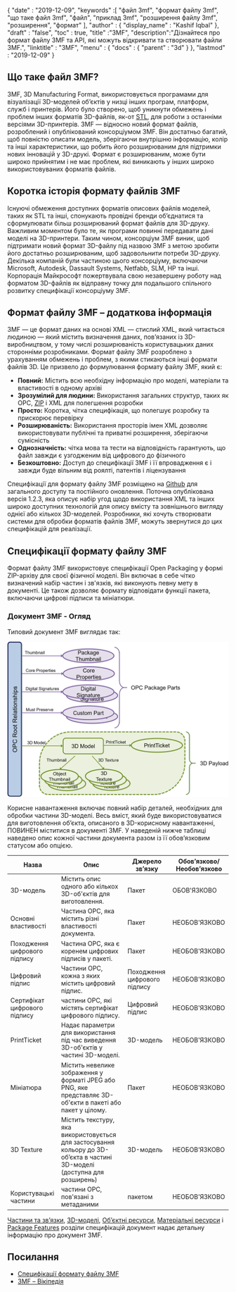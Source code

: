 {
  "date" : "2019-12-09",
  "keywords" :[ "файл 3mf", "формат файлу 3mf", "що таке файл 3mf", "файл", "приклад 3mf", "розширення файлу 3mf", "розширення", "формат" ],
  "author" : {
    "display_name" : "Kashif Iqbal"
},
  "draft" : "false",
  "toc" : true,
  "title" :"3MF",
  "description":"Дізнайтеся про формат файлу 3MF та API, які можуть відкривати та створювати файли 3MF.",
  "linktitle" : "3MF",
  "menu" : {
    "docs" : {
      "parent" : "3d"
}
},
  "lastmod" : "2019-12-09"
}

## Що таке файл 3MF?

3MF, 3D Manufacturing Format, використовується програмами для візуалізації 3D-моделей об’єктів у низці інших програм, платформ, служб і принтерів. Його було створено, щоб уникнути обмежень і проблем інших форматів 3D-файлів, як-от [STL](/uk/cad/stl/), для роботи з останніми версіями 3D-принтерів. 3MF — відносно новий формат файлів, розроблений і опублікований консорціумом 3MF. Він достатньо багатий, щоб повністю описати модель, зберігаючи внутрішню інформацію, колір та інші характеристики, що робить його розширюваним для підтримки нових інновацій у 3D-друкі. Формат є розширюваним, може бути широко прийнятим і не має проблем, які виникають у інших широко використовуваних форматів файлів.

## Коротка історія формату файлів 3MF

Існуючі обмеження доступних форматів описових файлів моделей, таких як STL та інші, спонукають провідні бренди об’єднатися та сформулювати більш розширюваний формат файлів для 3D-друку. Важливим моментом було те, як програми повинні передавати дані моделі на 3D-принтери. Таким чином, консорціум 3MF виник, щоб підтримати новий формат 3D-файлу під назвою 3MF з метою зробити його достатньо розширюваним, щоб задовольнити потреби 3D-друку. Декілька компаній були частиною цього консорціуму, включаючи Microsoft, Autodesk, Dassault Systems, Netfabb, SLM, HP та інші. Корпорація Майкрософт пожертвувала свою незавершену роботу над форматом 3D-файлів як відправну точку для подальшого спільного розвитку специфікації консорціуму 3MF.

## Формат файлу 3MF – додаткова інформація

3MF — це формат даних на основі XML — стислий XML, який читається людиною — який містить визначення даних, пов’язаних із 3D-виробництвом, у тому числі розширюваність користувацьких даних сторонніми розробниками. Формат файлу 3MF розроблено з урахуванням обмежень і проблем, з якими стикаються інші формати файлів 3D. Це призвело до формулювання формату файлу 3MF, який є:

* **Повний:** Містить всю необхідну інформацію про моделі, матеріали та властивості в одному архіві
* **Зрозумілий для людини:** Використання загальних структур, таких як OPC, [ZIP](/uk/compression/zip/) і XML для полегшення розробки
* **Просто:** Коротка, чітка специфікація, що полегшує розробку та прискорює перевірку
* **Розширюваність:** Використання просторів імен XML дозволяє використовувати публічні та приватні розширення, зберігаючи сумісність
* **Однозначність:** чітка мова та тести на відповідність гарантують, що файл завжди є узгодженим від цифрового до фізичного
* **Безкоштовно:** Доступ до специфікації 3MF і її впровадження є і завжди буде вільним від роялті, патентів і ліцензування

Специфікації для формату файлу 3MF розміщено на [Github](https://github.com/3MFConsortium/spec_core/blob/master/3MF%20Core%20Specification.md) для загального доступу та постійного оновлення. Поточна опублікована версія 1.2.3, яка описує набір угод щодо використання XML та інших широко доступних технологій для опису вмісту та зовнішнього вигляду однієї або кількох 3D-моделей. Розробники, які хочуть створювати системи для обробки форматів файлів 3MF, можуть звернутися до цих специфікацій для реалізації.

## Специфікації формату файлу 3MF

Формат файлу 3MF використовує специфікації Open Packaging у формі ZIP-архіву для своєї фізичної моделі. Він включає в себе чітко визначений набір частин і зв'язків, які виконують певну мету в документі. Це також дозволяє формату відповідати функції пакета, включаючи цифрові підписи та мініатюри.

### Документ 3MF - Огляд

Типовий документ 3MF виглядає так:

![3MF Document Structure](https://raw.githubusercontent.com/3MFConsortium/spec_core/master/images/figure_2-1.png "3MF Document Structure")

Корисне навантаження включає повний набір деталей, необхідних для обробки частини 3D-моделі. Весь вміст, який буде використовуватися для виготовлення об’єкта, описаного в 3D-корисному навантаженні, ПОВИНЕН міститися в документі 3MF. У наведеній нижче таблиці наведено опис кожної частини документа разом із її обов’язковим статусом або опцією.


|**Назва**|**Опис**|**Джерело зв’язку**|**Обов’язково/Необов’язково**
--- | --- | --- | ---
|3D-модель|Містить опис одного або кількох 3D-об'єктів для виготовлення.|Пакет|ОБОВ'ЯЗКОВО
|Основні властивості|Частина OPC, яка містить різні властивості документа.|Пакет|НЕОБОВ'ЯЗКОВО
|Походження цифрового підпису|Частина OPC, яка є коренем цифрових підписів у пакеті.|Пакет|НЕОБОВ'ЯЗКОВО
|Цифровий підпис|Частини OPC, кожна з яких містить цифровий підпис.|Походження цифрового підпису|НЕОБОВ'ЯЗКОВО
|Сертифікат цифрового підпису|частини OPC, які містять сертифікат цифрового підпису.|Цифровий підпис|НЕОБОВ'ЯЗКОВО
|PrintTicket|Надає параметри для використання під час виведення 3D-об'єктів у частині 3D-моделі.|3D-модель|НЕОБОВ'ЯЗКОВО
|Мініатюра|Містить невелике зображення у форматі JPEG або PNG, яке представляє 3D-об'єкти в пакеті або пакет у цілому.|Пакет|НЕОБОВ'ЯЗКОВО
|3D Texture|Містить текстуру, яка використовується для застосування кольору до 3D-об’єкта в частині 3D-моделі (доступна для розширень)|3D-модель|НЕОБОВ’ЯЗКОВО
|Користувацькі частини|частини OPC, пов'язані з метаданими|пакетом|НЕОБОВ'ЯЗКОВО

[Частини та зв’язки](https://github.com/3MFConsortium/spec_core/blob/master/3MF%20Core%20Specification.md#chapter-2-parts-and-relationships), [3D-моделі](https://github.com/3MFConsortium/spec_core/blob/master/3MF%20Core%20Specification.md#chapter-3-3d-models), [Об’єктні ресурси](https://github.com/3MFConsortium/spec_core/blob/master/3MF%20Core%20Specification.md#chapter-4-object-resources), [Матеріальні ресурси](https://github.com/3MFConsortium/spec_core/blob/master/3MF%20Core%20Specification.md#chapter-5-material-resources) і [Package Features](https://github.com/3MFConsortium/spec_core/blob/master/3MF%20Core%20Specification.md#chapter-6-3mf-document-package-features) розділи специфікацій документ надає детальну інформацію про документ 3MF.

## Посилання ##

* [Специфікації формату файлу 3MF](https://github.com/3MFConsortium/spec_core)
* [3MF – Вікіпедія](https://en.wikipedia.org/wiki/3D_Manufacturing_Format)

